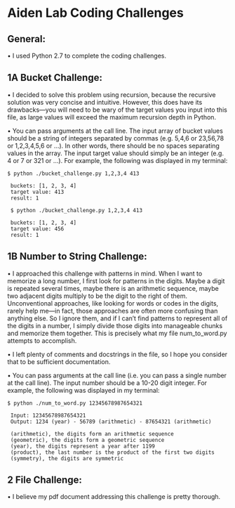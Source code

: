 # Aiden Lab Coding Challenges

## General:

• I used Python 2.7 to complete the coding challenges.

## 1A Bucket Challenge:

• I decided to solve this problem using recursion, because the recursive solution was very
concise and intuitive. However, this does have its drawbacks—you will need to be wary of the target values you input into this file, as large values will exceed the maximum recursion depth in Python.

• You can pass arguments at the call line.
The input array of bucket values should be a string of integers separated by commas (e.g. 5,4,6 or 23,56,78 or 1,2,3,4,5,6 or ...). In other words, there should be no spaces separating values in the array.
The input target value should simply be an integer (e.g. 4 or 7 or 321 or ...).
For example, the following was displayed in my terminal:

```
$ python ./bucket_challenge.py 1,2,3,4 413

 buckets: [1, 2, 3, 4]
 target value: 413
 result: 1
 
 $ python ./bucket_challenge.py 1,2,3,4 413

 buckets: [1, 2, 3, 4]
 target value: 456
 result: 1
```

## 1B Number to String Challenge:

• I approached this challenge with patterns in mind. When I want to memorize a long
number, I first look for patterns in the digits. Maybe a digit is repeated several times, maybe there is an arithmetic sequence, maybe two adjacent digits multiply to be the digit to the right of them. Unconventional approaches, like looking for words or codes in the digits, rarely help me—in fact, those approaches are often more confusing than anything else. So I ignore them, and if I can’t find patterns to represent all of the digits in a number, I simply divide those digits into manageable chunks and memorize them together. This is precisely what my file num_to_word.py attempts to accomplish.

• I left plenty of comments and docstrings in the file, so I hope you consider that to be sufficient documentation.

• You can pass arguments at the call line (i.e. you can pass a single number at the call line).
The input number should be a 10-20 digit integer.
For example, the following was displayed in my terminal:

```
$ python ./num_to_word.py 12345678987654321

 Input: 12345678987654321
 Output: 1234 (year) - 56789 (arithmetic) - 87654321 (arithmetic)
 
 (arithmetic), the digits form an arithmetic sequence
 (geometric), the digits form a geometric sequence
 (year), the digits represent a year after 1199
 (product), the last number is the product of the first two digits
 (symmetry), the digits are symmetric
```

## 2 File Challenge:

• I believe my pdf document addressing this challenge is pretty thorough.
 
